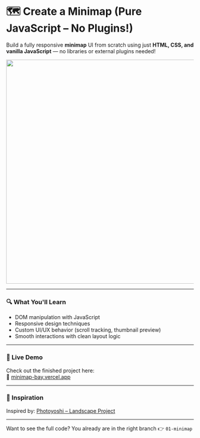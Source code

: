 # 🗺️ Create a Minimap (Pure JavaScript – No Plugins!)

Build a fully responsive **minimap** UI from scratch using just **HTML, CSS, and vanilla JavaScript** — no libraries or external plugins needed!

<p align="center">
  <img src="/assets/screenshots.png" height="600" />
</p>

---

### 🔍 What You'll Learn
- DOM manipulation with JavaScript
- Responsive design techniques
- Custom UI/UX behavior (scroll tracking, thumbnail preview)
- Smooth interactions with clean layout logic

---

### 🚀 Live Demo  
Check out the finished project here:  
🔗 [minimap-bay.vercel.app](https://minimap-bay.vercel.app/)

---

### 🎨 Inspiration  
Inspired by: [Photoyoshi – Landscape Project](https://photoyoshi.com/landscape/)

---

Want to see the full code? You already are in the right branch 👉 `01-minimap`
